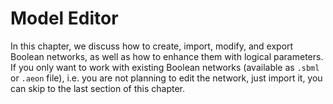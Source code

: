 # Model Editor

In this chapter, we discuss how to create, import, modify, and export Boolean networks, as well as how to enhance them with logical parameters. If you only want to work with existing Boolean networks (available as `.sbml` or `.aeon` file), i.e. you are not planning to edit the network, just import it, you can skip to the last section of this chapter.

